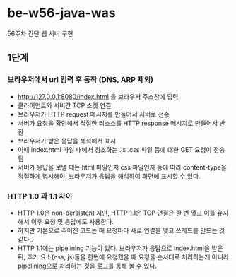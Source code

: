 # be-w56-java-was
56주차 간단 웹 서버 구현

## 1단계

### 브라우저에서 url 입력 후 동작 (DNS, ARP 제외)
- http://127.0.0.1:8080/index.html 을 브라우저 주소창에 입력
- 클라이언트와 서버간 TCP 소켓 연결
- 브라우저가 HTTP request 메시지를 만들어서 서버로 전송
- 서버가 요청을 확인해서 적절한 리소스를 HTTP response 메시지로 만들어서 반환
- 브라우저가 받은 응답을 해석해서 표시
- 이때 index.html 파일 내에서 참조하는 .js .css 파일 등에 대한 GET 요청이 전송됨
- 서버가 응답을 보낼 때는 html 파일인지 css 파일인지 등에 따라 content-type을 적절하게 명시해야, 브라우저가 응답을 해석하여 화면에 표시할 수 있다.

### HTTP 1.0 과 1.1 차이
- HTTP 1.0은 non-persistent 지만, HTTP 1.1은 TCP 연결은 한 번 맺고 이를 유지해서 이후 요청 및 응답에도 사용한다. 
- 하지만 기본으로 주어진 코드는 매 요청마다 새로 연결을 맺고 쓰레드를 만드는 것 같다..
- HTTP 1.1에는 pipelining 기능이 있다. 
 브라우저가 응답으로 index.html을 받은 뒤, 추가 요소(css, js)들을 한번에 요청했을 때 
 요청을 순서대로 처리하는게 아니라 pipelining으로 처리하는 것을 로그를 통해 볼 수 있다.

